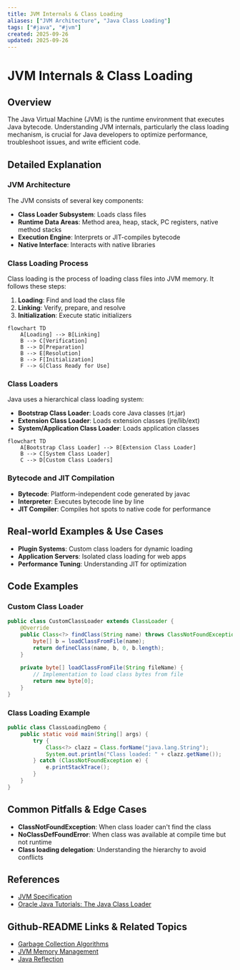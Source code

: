 ```yaml
---
title: JVM Internals & Class Loading
aliases: ["JVM Architecture", "Java Class Loading"]
tags: ["#java", "#jvm"]
created: 2025-09-26
updated: 2025-09-26
---
```


# JVM Internals & Class Loading

## Overview

The Java Virtual Machine (JVM) is the runtime environment that executes Java bytecode. Understanding JVM internals, particularly the class loading mechanism, is crucial for Java developers to optimize performance, troubleshoot issues, and write efficient code.

## Detailed Explanation

### JVM Architecture

The JVM consists of several key components:

- **Class Loader Subsystem**: Loads class files
- **Runtime Data Areas**: Method area, heap, stack, PC registers, native method stacks
- **Execution Engine**: Interprets or JIT-compiles bytecode
- **Native Interface**: Interacts with native libraries

### Class Loading Process

Class loading is the process of loading class files into JVM memory. It follows these steps:

1. **Loading**: Find and load the class file
2. **Linking**: Verify, prepare, and resolve
3. **Initialization**: Execute static initializers

```mermaid
flowchart TD
    A[Loading] --> B[Linking]
    B --> C[Verification]
    B --> D[Preparation]
    B --> E[Resolution]
    B --> F[Initialization]
    F --> G[Class Ready for Use]
```

### Class Loaders

Java uses a hierarchical class loading system:

- **Bootstrap Class Loader**: Loads core Java classes (rt.jar)
- **Extension Class Loader**: Loads extension classes (jre/lib/ext)
- **System/Application Class Loader**: Loads application classes

```mermaid
flowchart TD
    A[Bootstrap Class Loader] --> B[Extension Class Loader]
    B --> C[System Class Loader]
    C --> D[Custom Class Loaders]
```

### Bytecode and JIT Compilation

- **Bytecode**: Platform-independent code generated by javac
- **Interpreter**: Executes bytecode line by line
- **JIT Compiler**: Compiles hot spots to native code for performance

## Real-world Examples & Use Cases

- **Plugin Systems**: Custom class loaders for dynamic loading
- **Application Servers**: Isolated class loading for web apps
- **Performance Tuning**: Understanding JIT for optimization

## Code Examples

### Custom Class Loader

```java
public class CustomClassLoader extends ClassLoader {
    @Override
    public Class<?> findClass(String name) throws ClassNotFoundException {
        byte[] b = loadClassFromFile(name);
        return defineClass(name, b, 0, b.length);
    }
    
    private byte[] loadClassFromFile(String fileName) {
        // Implementation to load class bytes from file
        return new byte[0];
    }
}
```

### Class Loading Example

```java
public class ClassLoadingDemo {
    public static void main(String[] args) {
        try {
            Class<?> clazz = Class.forName("java.lang.String");
            System.out.println("Class loaded: " + clazz.getName());
        } catch (ClassNotFoundException e) {
            e.printStackTrace();
        }
    }
}
```

## Common Pitfalls & Edge Cases

- **ClassNotFoundException**: When class loader can't find the class
- **NoClassDefFoundError**: When class was available at compile time but not runtime
- **Class loading delegation**: Understanding the hierarchy to avoid conflicts

## References

- [JVM Specification](https://docs.oracle.com/javase/specs/jvms/se21/html/index.html)
- [Oracle Java Tutorials: The Java Class Loader](https://docs.oracle.com/javase/tutorial/ext/basics/load.html)

## Github-README Links & Related Topics

- [Garbage Collection Algorithms](../garbage-collection-algorithms/)
- [JVM Memory Management](../java-memory-management/)
- [Java Reflection](../java-reflection/)
